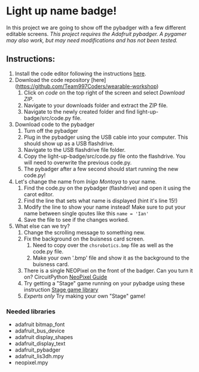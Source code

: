 # Light up name badge!

In this project we are going to show off the pybadger with a few different editable screens.
*This project requires the Adafruit pybadger. A pygamer may also work, but may need modifications and has not been tested.*

## Instructions:

1. Install the code editor following the instructions [here](README.md).
2. Download the code repository [here] (https://github.com/Team997Coders/wearable-workshop)
    1. Click on *code* on the top right of the screen and select *Download ZIP*.
    2. Navigate to your downloads folder and extract the ZIP file.
    3. Navigate to the newly created folder and find light-up-badge/src/code.py file.
3. Download code to the pybadger
    1. Turn off the pybadger
    2. Plug in the pybadger using the USB cable into your computer. This should show up as a USB flashdrive.
    3. Navigate to the USB flashdrive file folder.
    3. Copy the light-up-badge/src/code.py file onto the flashdrive. You will need to overwrite the previous code.py.
    4. The pybadger after a few second should start running the new code.py!
4. Let's change the name from *Inigo Montoya* to your name.
    1. Find the code.py on the pybadger (flashdrive) and open it using the carot editor.
    2. Find the line that sets what name is displayed (hint it's line 15!)
    3. Modify the line to show your name instead! Make sure to put your name between single qoutes like this ```name = 'Ian'```
    4. Save the file to see if the changes worked.
5. What else can we try?
    1. Change the scrolling message to something new.
    2. Fix the background on the buisness card screen.
        1. Need to copy over the ```chsrobotics.bmp``` file as well as the code.py file.
        2. Make your own '.bmp' file and show it as the background to the buisness card.
    3. There is a single NEOPixel on the front of the badger. Can you turn it on? CircuitPython [NeoPixel Guide](https://learn.adafruit.com/circuitpython-essentials/circuitpython-neopixel)
    4. Try getting a "Stage" game running on your pybadge using these instruction [Stage game library](https://learn.adafruit.com/circuitpython-stage-game-library/overview)
    5. *Experts only* Try making your own "Stage" game!

### Needed libraries

* adafruit bitmap_font
* adafruit_bus_device
* adafruit display_shapes
* adafruit_display_text
* adafruit_pybadger
* adafruit_lis3dh.mpy
* neopixel.mpy

